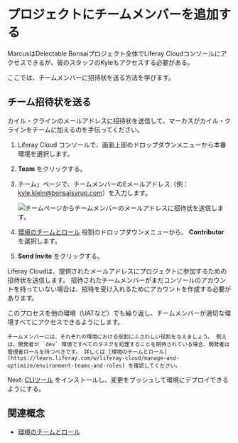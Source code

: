 # プロジェクトにチームメンバーを追加する

MarcusはDelectable Bonsaiプロジェクト全体でLiferay Cloudコンソールにアクセスできるが、彼のスタッフのKyleもアクセスする必要がある。

ここでは、チームメンバーに招待状を送る方法を学びます。

## チーム招待状を送る

カイル・クラインのメールアドレスに招待状を送信して、マーカスがカイル・クラインをチームに加えるのを手伝ってください。

1. Liferay Cloud コンソールで、画面上部のドロップダウンメニューから本番環境を選択します。

1. **Team** をクリックする。

1. チーム」ページで、チームメンバーのEメールアドレス（例：kyle.klein@bonsaisyrup.com）を入力します。

   ![チームページからチームメンバーのメールアドレスに招待状を送信します。](./adding-team-members-to-the-project/images/01.png)

1. [環境のチームとロール](https://learn.liferay.com/w/liferay-cloud/manage-and-optimize/environment-teams-and-roles#understanding-team-roles) 役割のドロップダウンメニューから、 **Contributor** を選択します。

1. **Send Invite** をクリックする。

Liferay Cloudは、提供されたメールアドレスにプロジェクトに参加するための招待状を送信します。 招待されたチームメンバーがまだコンソールのアカウントを持っていない場合は、招待を受け入れるためにアカウントを作成する必要があります。

このプロセスを他の環境（UATなど）でも繰り返し、チームメンバーが適切な環境すべてにアクセスできるようにします。

```{note}
チームメンバーには、それぞれの環境における役割にふさわしい役割を与えましょう。 例えば、開発者が `dev` 環境ですべてのタスクを処理することを期待されている場合、開発者は管理者ロールを持つべきです。 詳しくは [環境のチームとロール](https://learn.liferay.com/w/liferay-cloud/manage-and-optimize/environment-teams-and-roles) を確認してください。
```

Next: [CLIツール](./using-the-cli-tool.md) をインストールし、変更をプッシュして環境にデプロイできるようにする。

## 関連概念

* [環境のチームとロール](https://learn.liferay.com/w/liferay-cloud/manage-and-optimize/environment-teams-and-roles)

